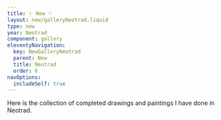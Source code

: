 ```yaml
---
title: ✨ New ✨
layout: new/galleryNeotrad.liquid
type: new
year: Neotrad
component: gallery
eleventyNavigation:
  key: NewGalleryNeotrad
  parent: New
  title: Neotrad
  order: 6
navOptions:
  includeSelf: true
---
```


Here is the collection of completed drawings and paintings I have done in Neotrad.
